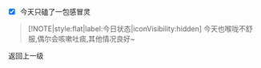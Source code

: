 - [x] 今天只磕了一包感冒灵

> [!NOTE|style:flat|label:今日状态|iconVisibility:hidden]
> 今天也喉咙不舒服,偶尔会咳嗽吐痰,其他情况良好~


<div id="kyrj-1223">
<el-button @click="backLastPage"> 返回上一级 </el-button>
</div>

<script>
  new Vue({ 
    el: '#kyrj-1223',
    methods:{
        backLastPage(){
            let urlArr = window.location.href.split('/');
            urlArr.pop();
            let url = urlArr.join('/') + '/README';
            window.location.replace(url);
        }
    }
  });
</script>

